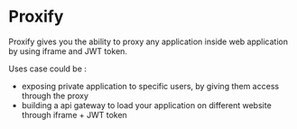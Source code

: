 # Proxify

Proxify gives you the ability to proxy any application inside web application by using iframe and JWT token.

Uses case could be :
- exposing private application to specific users, by giving them access through the proxy
- building a api gateway to load your application on different website through iframe + JWT token

